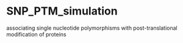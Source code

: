 # SNP_PTM_simulation
associating single nucleotide polymorphisms with post-translational modification of proteins
